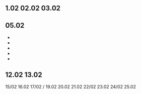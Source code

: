1.02
02.02
03.02
-
05.02
-
-
-
-
-
-
12.02
13.02
-
15/02
16.02
17/02
/
19.02
20.02
21.02
22/02
23.02
24/02
25.02
